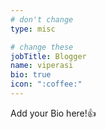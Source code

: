 ```yaml
---
# don't change
type: misc

# change these
jobTitle: Blogger
name: viperasi
bio: true
icon: ":coffee:"
---
```


Add your Bio here!:+1: